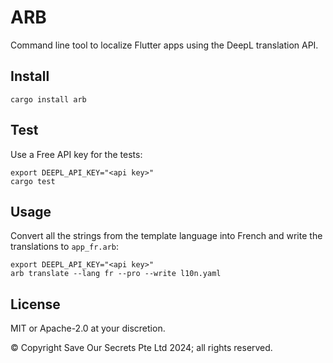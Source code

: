 # ARB

Command line tool to localize Flutter apps using the DeepL translation API.

## Install

```
cargo install arb
```

## Test

Use a Free API key for the tests:

```
export DEEPL_API_KEY="<api key>"
cargo test
```

## Usage

Convert all the strings from the template language into French and write the translations to `app_fr.arb`:

```
export DEEPL_API_KEY="<api key>"
arb translate --lang fr --pro --write l10n.yaml
```

## License

MIT or Apache-2.0 at your discretion.

© Copyright Save Our Secrets Pte Ltd 2024; all rights reserved.
